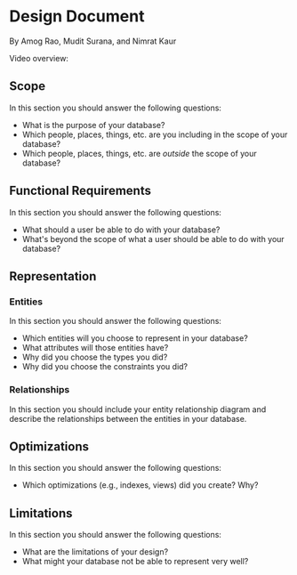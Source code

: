 # Design Document

By Amog Rao, Mudit Surana, and Nimrat Kaur

Video overview: <URL HERE>

## Scope

In this section you should answer the following questions:

* What is the purpose of your database?
* Which people, places, things, etc. are you including in the scope of your database?
* Which people, places, things, etc. are *outside* the scope of your database?

## Functional Requirements

In this section you should answer the following questions:

* What should a user be able to do with your database?
* What's beyond the scope of what a user should be able to do with your database?

## Representation

### Entities

In this section you should answer the following questions:

* Which entities will you choose to represent in your database?
* What attributes will those entities have?
* Why did you choose the types you did?
* Why did you choose the constraints you did?

### Relationships

In this section you should include your entity relationship diagram and describe the relationships between the entities in your database.

## Optimizations

In this section you should answer the following questions:

* Which optimizations (e.g., indexes, views) did you create? Why?

## Limitations

In this section you should answer the following questions:

* What are the limitations of your design?
* What might your database not be able to represent very well?
